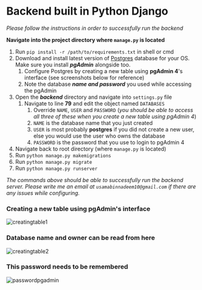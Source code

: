 # Backend built in Python Django

_Please follow the instructions in order to successfully run the backend_

**Navigate into the project directory where `manage.py` is located**

1. Run `pip install -r /path/to/requirements.txt` in shell or cmd
1. Download and install latest version of [Postgres](https://www.enterprisedb.com/downloads/postgres-postgresql-downloads) database for your OS. Make sure you install **_pgAdmin_** alongside too.
    1. Configure Postgres by creating a new table using **pgAdmin 4**'s interface (see screenshots below for reference)
    1. Note the database **_name and password_** you used while accessing the pgAdmin
1. Open the **_backend_** directory and navigate into `settings.py` file
    1. Navigate to line **79** and edit the object named `DATABASES`
        1. Override `NAME`, `USER` and `PASSWORD` (_you should be able to access all three of these when you create a new table using pgAdmin 4_)
        1. `NAME` is the database name that you just created
        1. `USER` is most probably **postgres** if you did not create a new user, else you would use the user who owns the database
        1. `PASSWORD` is the password that you use to login to pgAdmin 4
1. Navigate back to root directory (where `manage.py` is located)
1. Run `python manage.py makemigrations`
1. Run `python manage.py migrate`
1. Run `python manage.py runserver`

_The commands above should be able to successfully run the backend server. Please write me an email at `usamabinnadeem10@gmail.com` if there are any issues while configuring._

### Creating a new table using pgAdmin's interface

![creatingtable1](https://user-images.githubusercontent.com/32700508/118643916-9be13e80-b7f6-11eb-90e4-37728a7d9c1f.PNG)

### Database name and owner can be read from here
![creatingtable2](https://user-images.githubusercontent.com/32700508/118643913-9a177b00-b7f6-11eb-8ef0-2d5244ce30d4.PNG)

### This password needs to be remembered
![passwordpgadmin](https://user-images.githubusercontent.com/32700508/118643918-9be13e80-b7f6-11eb-8804-7f96fb4d9b46.PNG)
